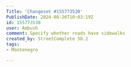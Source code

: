 ```yaml
---
Title: 'Changeset #155773530'
PublishDate: 2024-08-26T10:03:19Z
id: 155773530
user: Ambush
comment: Specify whether roads have sidewalks
created_by: StreetComplete 58.2
tags:
- Montenegro

---
```

